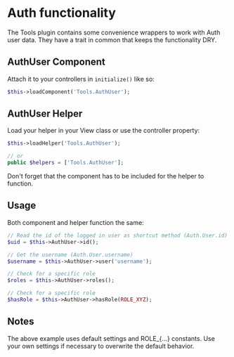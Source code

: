 # Auth functionality

The Tools plugin contains some convenience wrappers to work with Auth user data.
They have a trait in common that keeps the functionality DRY.

## AuthUser Component
Attach it to your controllers in `initialize()` like so:
```php
$this->loadComponent('Tools.AuthUser');
```

## AuthUser Helper
Load your helper in your View class or use the controller property:
```php
$this->loadHelper('Tools.AuthUser');

// or
public $helpers = ['Tools.AuthUser'];
```
Don't forget that the component has to be included for the helper to function.


## Usage
Both component and helper function the same:

```php
// Read the id of the logged in user as shortcut method (Auth.User.id)
$uid = $this->AuthUser->id();

// Get the username (Auth.User.username)
$username = $this->AuthUser->user('username');

// Check for a specific role
$roles = $this->AuthUser->roles();

// Check for a specific role
$hasRole = $this->AuthUser->hasRole(ROLE_XYZ);
```

## Notes
The above example uses default settings and ROLE_{...} constants.
Use your own settings if necessary to overwrite the default behavior.
